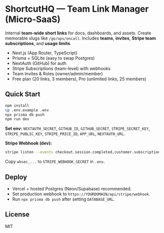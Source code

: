
# ShortcutHQ — Team Link Manager (Micro‑SaaS)

Internal **team-wide short links** for docs, dashboards, and assets. Create memorable slugs like `/go/ops/oncall`. Includes **teams**, **invites**, **Stripe team subscriptions**, and **usage limits**.

- Next.js (App Router, TypeScript)
- Prisma + SQLite (easy to swap Postgres)
- NextAuth (GitHub) for auth
- Stripe Subscriptions (team-level) with webhooks
- Team Invites & Roles (owner/admin/member)
- Free plan (20 links, 3 members), Pro (unlimited links, 25 members)

## Quick Start

```bash
npm install
cp .env.example .env
npx prisma db push
npm run dev
```

**Set env:** `NEXTAUTH_SECRET`, `GITHUB_ID`, `GITHUB_SECRET`, `STRIPE_SECRET_KEY`, `STRIPE_PUBLIC_KEY`, `STRIPE_PRICE_ID`, `APP_URL`, `NEXTAUTH_URL`.

**Stripe Webhook (dev):**
```bash
stripe listen --events checkout.session.completed,customer.subscription.updated,customer.subscription.deleted   --forward-to localhost:3000/api/stripe/webhook
```
Copy `whsec_...` to `STRIPE_WEBHOOK_SECRET` in `.env`.

## Deploy
- Vercel + hosted Postgres (Neon/Supabase) recommended.
- Set production webhook to `https://YOURDOMAIN/api/stripe/webhook`.
- Run `npx prisma db push` after setting `DATABASE_URL`.

## License
MIT
